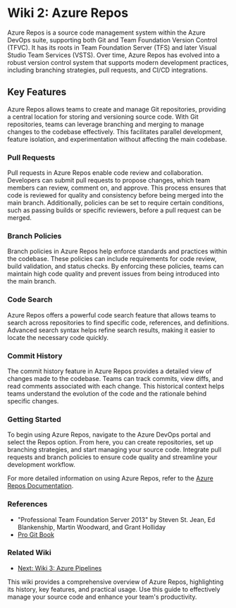 # Wiki 2: Azure Repos

Azure Repos is a source code management system within the Azure DevOps suite, supporting both Git and Team Foundation Version Control (TFVC). It has its roots in Team Foundation Server (TFS) and later Visual Studio Team Services (VSTS). Over time, Azure Repos has evolved into a robust version control system that supports modern development practices, including branching strategies, pull requests, and CI/CD integrations.

## Key Features

Azure Repos allows teams to create and manage Git repositories, providing a central location for storing and versioning source code. With Git repositories, teams can leverage branching and merging to manage changes to the codebase effectively. This facilitates parallel development, feature isolation, and experimentation without affecting the main codebase.

### Pull Requests

Pull requests in Azure Repos enable code review and collaboration. Developers can submit pull requests to propose changes, which team members can review, comment on, and approve. This process ensures that code is reviewed for quality and consistency before being merged into the main branch. Additionally, policies can be set to require certain conditions, such as passing builds or specific reviewers, before a pull request can be merged.

### Branch Policies

Branch policies in Azure Repos help enforce standards and practices within the codebase. These policies can include requirements for code review, build validation, and status checks. By enforcing these policies, teams can maintain high code quality and prevent issues from being introduced into the main branch.

### Code Search

Azure Repos offers a powerful code search feature that allows teams to search across repositories to find specific code, references, and definitions. Advanced search syntax helps refine search results, making it easier to locate the necessary code quickly.

### Commit History

The commit history feature in Azure Repos provides a detailed view of changes made to the codebase. Teams can track commits, view diffs, and read comments associated with each change. This historical context helps teams understand the evolution of the code and the rationale behind specific changes.

### Getting Started

To begin using Azure Repos, navigate to the Azure DevOps portal and select the Repos option. From here, you can create repositories, set up branching strategies, and start managing your source code. Integrate pull requests and branch policies to ensure code quality and streamline your development workflow.

For more detailed information on using Azure Repos, refer to the [Azure Repos Documentation](https://docs.microsoft.com/en-us/azure/devops/repos/).

### References

- "Professional Team Foundation Server 2013" by Steven St. Jean, Ed Blankenship, Martin Woodward, and Grant Holliday
- [Pro Git Book](https://git-scm.com/book/en/v2)

### Related Wiki

- [Next: Wiki 3: Azure Pipelines](./3-wiki-azure-pipelines.md)

This wiki provides a comprehensive overview of Azure Repos, highlighting its history, key features, and practical usage. Use this guide to effectively manage your source code and enhance your team's productivity.